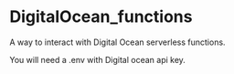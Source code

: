 # DigitalOcean_functions
A way to interact with Digital Ocean serverless functions.


You will need a .env with Digital ocean api key.
